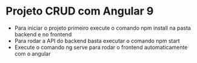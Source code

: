 # Projeto CRUD com Angular 9

- Para iniciar o projeto primeiro execute o comando npm install na pasta backend e no frontend
- Para rodar a API do backend basta executar o comando npm start
- Execute o comando ng serve para rodar o frontend automaticamente com o angular